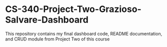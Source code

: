 # CS-340-Project-Two-Grazioso-Salvare-Dashboard
This repository contains my final dashboard code, README documentation, and CRUD module from Project Two  of this course
